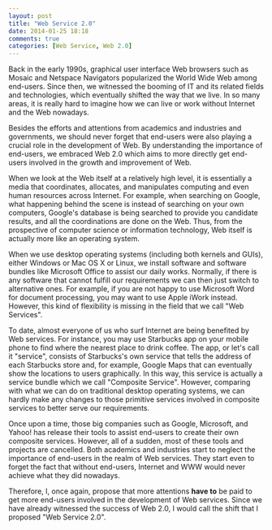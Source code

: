 ```yaml
---
layout: post
title: "Web Service 2.0"
date: 2014-01-25 18:18
comments: true
categories: [Web Service, Web 2.0]
---
```


Back in the early 1990s, graphical user interface Web browsers such as Mosaic and Netspace Navigators popularized the World Wide Web among end-users. Since then, we witnessed the booming of IT and its related fields and technologies, which eventually shifted the way that we live. In so many areas, it is really hard to imagine how we can live or work without Internet and the Web nowadays.

Besides the efforts and attentions from academics and industries and governments, we should never forget that end-users were also playing a crucial role in the development of Web. By understanding the importance of end-users, we embraced Web 2.0 which aims to more directly get end-users involved in the growth and improvement of Web.

When we look at the Web itself at a relatively high level, it is essentially a media that coordinates, allocates, and manipulates computing and even human resources across Internet. For example, when searching on Google, what happening behind the scene is instead of searching on your own computers, Google's database is being searched to provide you candidate results, and all the coordinations are done on the Web. Thus, from the prospective of computer science or information technology, Web itself is actually more like an operating system.

When we use desktop operating systems (including both kernels and GUIs), either Windows or Mac OS X or Linux, we install software and software bundles like Microsoft Office to assist our daily works. Normally, if there is any software that cannot fulfill our requirements we can then just switch to alternative ones. For example, if you are not happy to use Microsoft Word for document processing, you may want to use Apple iWork instead. However, this kind of flexibility is missing in the field that we call "Web Services".

To date, almost everyone of us who surf Internet are being benefited by Web services. For instance, you may use Starbucks app on your mobile phone to find where the nearest place to drink coffee. The app, or let's call it "service", consists of Starbucks's own service that tells the address of each Starbucks store and, for example, Google Maps that can eventually show the locations to users graphically. In this way, this service is actually a service bundle which we call "Composite Service". However, comparing with what we can do on traditional desktop operating systems, we can hardly make any changes to those primitive services involved in composite services to better serve our requirements.

Once upon a time, those big companies such as Google, Microsoft, and Yahoo! has release their tools to assist end-users to create their own composite services. However, all of a sudden, most of these tools and projects are cancelled. Both academics and industries start to neglect the importance of end-users in the realm of Web services. They start even to forget the fact that without end-users, Internet and WWW would never achieve what they did nowadays.

Therefore, I, once again, propose that more attentions **have to** be paid to get more end-users involved in the development of Web services. Since we have already witnessed the success of Web 2.0, I would call the shift that I proposed "Web Service 2.0".

